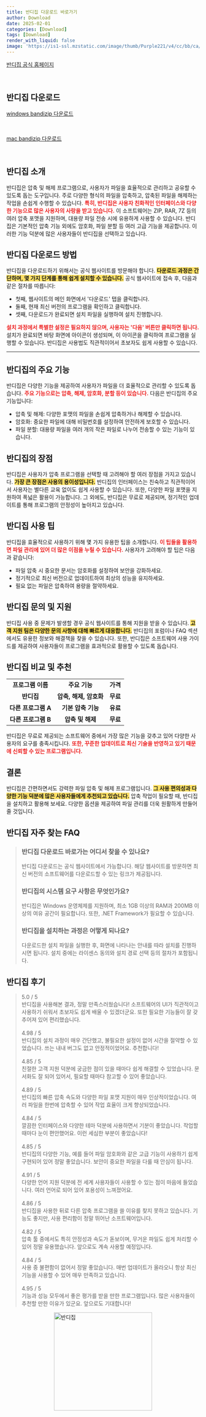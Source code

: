 ```yaml
---
title: 반디집 다운로드 바로가기
author: Download
date: 2025-02-01
categories: [Download]
tags: [Download]
render_with_liquid: false
image: 'https://is1-ssl.mzstatic.com/image/thumb/Purple221/v4/cc/bb/ca/ccbbcaf7-a98a-a368-b400-c6ca2d063fa3/AppIcon-0-0-85-220-0-4-0-2x.png/246x0w.webp'
---
```

<p><a class='click-button' title='반디집' href='https://www.bandisoft.com/' rel='nofollow'>반디집 공식 홈페이지</a></p><br>
<h2 id='반디집_다운로드'>반디집 다운로드</h2>
<p><a class="click-button windows" title="bandizip 다운로드" href="https://www.bandisoft.com/bandizip/dl.php?all" rel="nofollow">windows bandizip 다운로드</a></p><br>
<p><a class="click-button mac" title="bandizip 다운로드" href="https://apps.apple.com/kr/app/id1265704574" rel="nofollow">mac bandizip 다운로드</a></p><br>


<h2 id='반디집_소개'>반디집 소개</h2>

<p>반디집은 압축 및 해제 프로그램으로, 사용자가 파일을 효율적으로 관리하고 공유할 수 있도록 돕는 도구입니다. 주로 다양한 형식의 파일을 압축하고, 압축된 파일을 해제하는 작업을 손쉽게 수행할 수 있습니다. <b><span style="color: #ee2323;">특히, 반디집은 사용자 친화적인 인터페이스와 다양한 기능으로 많은 사용자의 사랑을 받고 있습니다.</span></b> 이 소프트웨어는 ZIP, RAR, 7Z 등의 여러 압축 포맷을 지원하며, 대용량 파일 전송 시에 유용하게 사용할 수 있습니다. 반디집은 기본적인 압축 기능 외에도 암호화, 파일 분할 등 여러 고급 기능을 제공합니다. 이러한 기능 덕분에 많은 사용자들이 반디집을 선택하고 있습니다.</p>

<h2 id='반디집_다운로드_방법'>반디집 다운로드 방법</h2>

<p>반디집을 다운로드하기 위해서는 공식 웹사이트를 방문해야 합니다. <b><span style="background-color: #ffe066;">다운로드 과정은 간단하며, 몇 가지 단계를 통해 쉽게 설치할 수 있습니다.</span></b> 공식 웹사이트에 접속 후, 다음과 같은 절차를 따릅니다:</p>

<ul>
    <li>첫째, 웹사이트의 메인 화면에서 '다운로드' 탭을 클릭합니다.</li>
    <li>둘째, 현재 최신 버전의 프로그램을 확인하고 클릭합니다.</li>
    <li>셋째, 다운로드가 완료되면 설치 파일을 실행하여 설치 진행합니다.</li>
</ul>

<p><b><span style="color: #ee2323;">설치 과정에서 특별한 설정은 필요하지 않으며, 사용자는 '다음' 버튼만 클릭하면 됩니다.</span></b> 설치가 완료되면 바탕 화면에 아이콘이 생성되며, 이 아이콘을 클릭하여 프로그램을 실행할 수 있습니다. 반디집은 사용법도 직관적이어서 초보자도 쉽게 사용할 수 있습니다.</p>

<hr />

<h2 id='반디집_기능'>반디집의 주요 기능</h2>

<p>반디집은 다양한 기능을 제공하여 사용자가 파일을 더 효율적으로 관리할 수 있도록 돕습니다. <b><span style="color: #ee2323;">주요 기능으로는 압축, 해제, 암호화, 분할 등이 있습니다.</span></b> 다음은 반디집의 주요 기능입니다:</p>

<ul>
    <li>압축 및 해제: 다양한 포맷의 파일을 손쉽게 압축하거나 해제할 수 있습니다.</li>
    <li>암호화: 중요한 파일에 대해 비밀번호를 설정하여 안전하게 보호할 수 있습니다.</li>
    <li>파일 분할: 대용량 파일을 여러 개의 작은 파일로 나누어 전송할 수 있는 기능이 있습니다.</li>
</ul>

<h2 id='반디집_장점'>반디집의 장점</h2>

<p>반디집은 사용자가 압축 프로그램을 선택할 때 고려해야 할 여러 장점을 가지고 있습니다. <b><span style="background-color: #ffe066;">가장 큰 장점은 사용의 용이성입니다.</span></b> 반디집의 인터페이스는 친숙하고 직관적이어서 사용자는 별다른 교육 없이도 쉽게 사용할 수 있습니다. 또한, 다양한 파일 포맷을 지원하여 폭넓은 활용이 가능합니다. 그 외에도, 반디집은 무료로 제공되며, 정기적인 업데이트를 통해 프로그램의 안정성이 높아지고 있습니다.</p>

<h2 id='반디집_사용_팁'>반디집 사용 팁</h2>

<p>반디집을 효율적으로 사용하기 위해 몇 가지 유용한 팁을 소개합니다. <b><span style="color: #ee2323;">이 팁들을 활용하면 파일 관리에 있어 더 많은 이점을 누릴 수 있습니다.</span></b> 사용자가 고려해야 할 팁은 다음과 같습니다:</p>

<ul>
    <li>파일 압축 시 중요한 문서는 암호화를 설정하여 보안을 강화하세요.</li>
    <li>정기적으로 최신 버전으로 업데이트하여 최상의 성능을 유지하세요.</li>
    <li>필요 없는 파일은 압축하여 용량을 절약하세요.</li>
</ul>

<h2 id='반디집_문의_및_지원'>반디집 문의 및 지원</h2>

<p>반디집 사용 중 문제가 발생할 경우 공식 웹사이트를 통해 지원을 받을 수 있습니다. <b><span style="background-color: #ffe066;">고객 지원 팀은 다양한 문의 사항에 대해 빠르게 대응합니다.</span></b> 반디집의 포럼이나 FAQ 섹션에서도 유용한 정보와 해결책을 찾을 수 있습니다. 또한, 반디집은 소프트웨어 사용 가이드를 제공하여 사용자들이 프로그램을 효과적으로 활용할 수 있도록 돕습니다.</p>

<h2 id='반디집_비교_및_추천'>반디집 비교 및 추천</h2>

<table>
    <tr>
        <td style="text-align: center; height: 17px;"><b>프로그램 이름</b></td>
        <td style="text-align: center; height: 17px;"><b>주요 기능</b></td>
        <td style="text-align: center; height: 17px;"><b>가격</b></td>
    </tr>
    <tr>
        <td style="text-align: center; height: 17px;"><b>반디집</b></td>
        <td style="text-align: center; height: 17px;"><b>압축, 해제, 암호화</b></td>
        <td style="text-align: center; height: 17px;"><b>무료</b></td>
    </tr>
    <tr>
        <td style="text-align: center; height: 17px;"><b>다른 프로그램 A</b></td>
        <td style="text-align: center; height: 17px;"><b>기본 압축 기능</b></td>
        <td style="text-align: center; height: 17px;"><b>유료</b></td>
    </tr>
    <tr>
        <td style="text-align: center; height: 17px;"><b>다른 프로그램 B</b></td>
        <td style="text-align: center; height: 17px;"><b>압축 및 해제</b></td>
        <td style="text-align: center; height: 17px;"><b>무료</b></td>
    </tr>
</table>

<p>반디집은 무료로 제공되는 소프트웨어 중에서 가장 많은 기능을 갖추고 있어 다양한 사용자의 요구를 충족시킵니다. <b><span style="color: #ee2323;">또한, 꾸준한 업데이트로 최신 기술을 반영하고 있기 때문에 신뢰할 수 있는 프로그램입니다.</span></b></p>

<h2 id='결론'>결론</h2>

<p>반디집은 간편하면서도 강력한 파일 압축 및 해제 프로그램입니다. <b><span style="background-color: #ffe066;">그 사용 편의성과 다양한 기능 덕분에 많은 사용자들에게 추천되고 있습니다.</span></b> 압축 작업이 필요할 때, 반디집을 설치하고 활용해 보세요. 다양한 옵션을 제공하여 파일 관리를 더욱 원활하게 만들어 줄 것입니다.</p>


<h2 id='반디집_자주_찾는_FAQ'>반디집 자주 찾는 FAQ</h2>
<div itemscope="" itemtype="https://schema.org/FAQPage"> 
<blockquote> 
<div itemscope="" itemprop="mainEntity" itemtype="https://schema.org/Question"> 
<h3 itemprop="name">반디집 다운로드 바로가는 어디서 찾을 수 있나요?</h3> 
<div itemscope="" itemprop="acceptedAnswer" itemtype="https://schema.org/Answer"> 
<span itemprop="text"> 
<p>반디집 다운로드는 공식 웹사이트에서 가능합니다. 해당 웹사이트를 방문하면 최신 버전의 소프트웨어를 다운로드할 수 있는 링크가 제공됩니다.</p> 
</span> 
</div> 
</div> 

<div itemscope="" itemprop="mainEntity" itemtype="https://schema.org/Question"> 
<h3 itemprop="name">반디집의 시스템 요구 사항은 무엇인가요?</h3> 
<div itemscope="" itemprop="acceptedAnswer" itemtype="https://schema.org/Answer"> 
<span itemprop="text"> 
<p>반디집은 Windows 운영체제를 지원하며, 최소 1GB 이상의 RAM과 200MB 이상의 여유 공간이 필요합니다. 또한, .NET Framework가 필요할 수 있습니다.</p> 
</span> 
</div> 
</div> 

<div itemscope="" itemprop="mainEntity" itemtype="https://schema.org/Question"> 
<h3 itemprop="name">반디집을 설치하는 과정은 어떻게 되나요?</h3> 
<div itemscope="" itemprop="acceptedAnswer" itemtype="https://schema.org/Answer"> 
<span itemprop="text"> 
<p>다운로드한 설치 파일을 실행한 후, 화면에 나타나는 안내를 따라 설치를 진행하시면 됩니다. 설치 중에는 라이센스 동의와 설치 경로 선택 등의 절차가 포함됩니다.</p> 
</span> 
</div> 
</div> 
</blockquote> 
</div>
<h2 id='반디집_후기'>반디집 후기</h2>
<div itemscope itemtype="https://schema.org/Product">
  <blockquote>
  <div itemprop="review" itemscope itemtype="https://schema.org/Review">
      <div itemprop="reviewRating" itemscope itemtype="https://schema.org/Rating"> <span itemprop="ratingValue">5.0</span> / <span itemprop="bestRating">5</span> </div>
      <span itemprop="reviewBody">반디집을 사용해본 결과, 정말 만족스러웠습니다! 소프트웨어의 UI가 직관적이고 사용하기 쉬워서 초보자도 쉽게 배울 수 있겠더군요. 또한 필요한 기능들이 잘 갖추어져 있어 편리했습니다.</span>
  </div>
  <br>
  <div itemprop="review" itemscope itemtype="https://schema.org/Review">
      <div itemprop="reviewRating" itemscope itemtype="https://schema.org/Rating"> <span itemprop="ratingValue">4.98</span> / <span itemprop="bestRating">5</span> </div>
      <span itemprop="reviewBody">반디집의 설치 과정이 매우 간단했고, 불필요한 설정이 없어 시간을 절약할 수 있었습니다. 쓰는 내내 버그도 없고 안정적이었어요. 추천합니다!</span>
  </div>
  <br>
  <div itemprop="review" itemscope itemtype="https://schema.org/Review">
      <div itemprop="reviewRating" itemscope itemtype="schema.org/Rating"> <span itemprop="ratingValue">4.85</span> / <span itemprop="bestRating">5</span> </div>
      <span itemprop="reviewBody">친절한 고객 지원 덕분에 궁금한 점이 있을 때마다 쉽게 해결할 수 있었습니다. 문서화도 잘 되어 있어서, 필요할 때마다 참고할 수 있어 좋았습니다.</span>
  </div>
  <br>
  <div itemprop="review" itemscope itemtype="https://schema.org/Review">
      <div itemprop="reviewRating" itemscope itemtype="https://schema.org/Rating"> <span itemprop="ratingValue">4.89</span> / <span itemprop="bestRating">5</span> </div>
      <span itemprop="reviewBody">반디집의 빠른 압축 속도와 다양한 파일 포맷 지원이 매우 인상적이었습니다. 여러 파일을 한번에 압축할 수 있어 작업 효율이 크게 향상되었습니다.</span>
  </div>
  <br>
  <div itemprop="review" itemscope itemtype="https://schema.org/Review">
      <div itemprop="reviewRating" itemscope itemtype="https://schema.org/Rating"> <span itemprop="ratingValue">4.84</span> / <span itemprop="bestRating">5</span> </div>
      <span itemprop="reviewBody">깔끔한 인터페이스와 다양한 테마 덕분에 사용하면서 기분이 좋았습니다. 작업할 때마다 눈이 편안했어요. 이런 세심한 부분이 좋았습니다!</span>
  </div>
  <br>
  <div itemprop="review" itemscope itemtype="https://schema.org/Review">
      <div itemprop="reviewRating" itemscope itemtype="https://schema.org/Rating"> <span itemprop="ratingValue">4.85</span> / <span itemprop="bestRating">5</span> </div>
      <span itemprop="reviewBody">반디집의 다양한 기능, 예를 들어 파일 암호화와 같은 고급 기능이 사용하기 쉽게 구현되어 있어 정말 좋았습니다. 보안이 중요한 파일을 다룰 때 안심이 됩니다.</span>
  </div>
  <br>
  <div itemprop="review" itemscope itemtype="https://schema.org/Review">
      <div itemprop="reviewRating" itemscope itemtype="schema.org/Rating"> <span itemprop="ratingValue">4.91</span> / <span itemprop="bestRating">5</span> </div>
      <span itemprop="reviewBody">다양한 언어 지원 덕분에 전 세계 사용자들이 사용할 수 있는 점이 마음에 들었습니다. 여러 언어로 되어 있어 포용성이 느껴졌어요.</span>
  </div>
  <br>
  <div itemprop="review" itemscope itemtype="https://schema.org/Review">
      <div itemprop="reviewRating" itemscope itemtype="https://schema.org/Rating"> <span itemprop="ratingValue">4.86</span> / <span itemprop="bestRating">5</span> </div>
      <span itemprop="reviewBody">반디집을 사용한 뒤로 다른 압축 프로그램을 쓸 이유를 찾지 못하고 있습니다. 기능도 좋지만, 사용 편리함이 정말 뛰어난 소프트웨어입니다.</span>
  </div>
  <br>
  <div itemprop="review" itemscope itemtype="https://schema.org/Review">
      <div itemprop="reviewRating" itemscope itemtype="https://schema.org/Rating"> <span itemprop="ratingValue">4.82</span> / <span itemprop="bestRating">5</span> </div>
      <span itemprop="reviewBody">압축 툴 중에서도 특히 안정성과 속도가 돋보이며, 무거운 파일도 쉽게 처리할 수 있어 정말 유용했습니다. 앞으로도 계속 사용할 예정입니다.</span>
  </div>
  <br>
  <div itemprop="review" itemscope itemtype="https://schema.org/Review">
      <div itemprop="reviewRating" itemscope itemtype="schema.org/Rating"> <span itemprop="ratingValue">4.84</span> / <span itemprop="bestRating">5</span> </div>
      <span itemprop="reviewBody">사용 중 불편함이 없어서 정말 좋았습니다. 매번 업데이트가 올라오니 항상 최신 기능을 사용할 수 있어 매우 만족하고 있습니다.</span>
  </div>
  <br>
  <div itemprop="review" itemscope itemtype="https://schema.org/Review">
      <div itemprop="reviewRating" itemscope itemtype="schema.org/Rating"> <span itemprop="ratingValue">4.95</span> / <span itemprop="bestRating">5</span> </div>
      <span itemprop="reviewBody">기능과 성능 모두에서 좋은 평가를 받을 만한 프로그램입니다. 많은 사용자들이 추천할 만한 이유가 있군요. 앞으로도 기대합니다!</span>
  </div>
  </blockquote>
</div>
<figure class="image" style="display: flex; justify-content: center; align-items: center; margin: 0;"><img src="https://is1-ssl.mzstatic.com/image/thumb/Purple221/v4/cc/bb/ca/ccbbcaf7-a98a-a368-b400-c6ca2d063fa3/AppIcon-0-0-85-220-0-4-0-2x.png/246x0w.webp" alt="반디집" width="256" height="256" style="max-width: 100%; height: auto;"></figure>